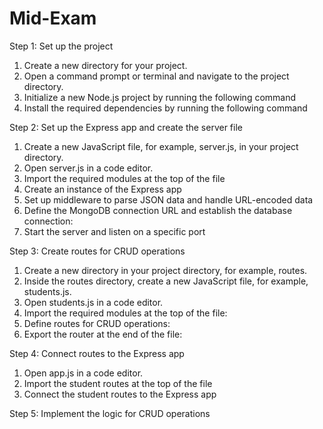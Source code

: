 # Mid-Exam

Step 1: Set up the project

1. Create a new directory for your project.
2. Open a command prompt or terminal and navigate to the project directory.
3. Initialize a new Node.js project by running the following command
4. Install the required dependencies by running the following command

Step 2: Set up the Express app and create the server file

1. Create a new JavaScript file, for example, server.js, in your project directory.
2. Open server.js in a code editor.
3. Import the required modules at the top of the file
4. Create an instance of the Express app
5. Set up middleware to parse JSON data and handle URL-encoded data
6. Define the MongoDB connection URL and establish the database connection:
7. Start the server and listen on a specific port

 Step 3: Create routes for CRUD operations

1. Create a new directory in your project directory, for example, routes.
2. Inside the routes directory, create a new JavaScript file, for example, students.js.
3. Open students.js in a code editor.
4. Import the required modules at the top of the file:
5. Define routes for CRUD operations:
6. Export the router at the end of the file:

Step 4: Connect routes to the Express app

1. Open app.js in a code editor.
2. Import the student routes at the top of the file
3. Connect the student routes to the Express app

Step 5: Implement the logic for CRUD operations

1. Create a new directory in your project directory, for example, models.
2. Inside the models directory, create a new JavaScript file, for example, student.controllers.js.
3. Open student.models.js in a code editor.
4. Define the schema for the student model using Mongoose:
5. Implement the logic for CRUD operations in students.js using the Mongoose model defined in student.routes.js.

Step 6: Test the API

1. Start the server by running the following command in the project directory
2. Use a tool like Postman or cURL to test the API endpoints for CRUD operations on the student database.
3. Create a new student: Send a POST request to http://localhost:3000/students with the student data in the request body.
4. Get all students: Send a GET request to http://localhost:3000/students.
5. Get a single student by ID: Send a GET request to http://localhost:3000/students/:id where :id is the ID of the student.
6. Update a student by ID: Send a PUT request to http://localhost:3000/students/:id where :id is the ID of the student, with the updated student data in the request body.
7. Delete a student by ID: Send a DELETE request to http://localhost:3000/students/:id where :id is the ID of the student.
